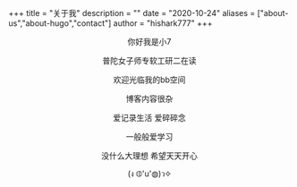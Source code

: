 +++
title = "关于我"
description = ""
date = "2020-10-24"
aliases = ["about-us","about-hugo","contact"]
author = "hishark777"
+++
<center>
你好我是小7

普陀女子师专软工研二在读

欢迎光临我的bb空间

博客内容很杂

爱记录生活 爱碎碎念

一般般爱学习

没什么大理想 希望天天开心

(ง ◍'u'◍)ว✧
</center>